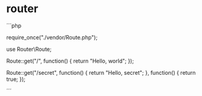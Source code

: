 # router

´´´php

require_once("./vendor/Route.php");

use Router\Route;

Route::get("/", function() {
    return "Hello, world";
});

Route::get("/secret", function() {
    return "Hello, secret";
}, function() {
    return true;
});

´´´